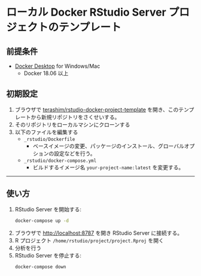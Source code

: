 ローカル Docker RStudio Server プロジェクトのテンプレート
==================================================

## 前提条件

- [Docker Desktop](https://www.docker.com/products/docker-desktop) for Windows/Mac
    - Docker 18.06 以上

## 初期設定

1. ブラウザで [terashim/rstudio-docker-project-template](https://github.com/terashim/rstudio-docker-project-template) を開き、このテンプレートから新規リポジトリをさくせいする。
2. そのリポジトリをローカルマシンにクローンする
3. 以下のファイルを編集する
    - `_rstudio/Dockerfile`
        - ベースイメージの変更、パッケージのインストール、グローバルオプションの設定などを行う。
    - `_rstudio/docker-compose.yml`
        - ビルドするイメージ名 `your-project-name:latest` を変更する。

---

## 使い方

1. RStudio Server を開始する:
    ```sh
    docker-compose up -d
    ```
2. ブラウザで <http://localhost:8787> を開き RStudio Server に接続する。
3. R プロジェクト `/home/rstudio/project/project.Rproj` を開く
4. 分析を行う
5. RStudio Server を停止する:
    ```sh
    docker-compose down
    ```
